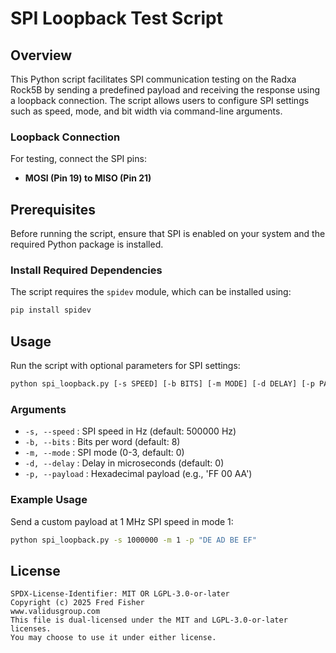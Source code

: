 # SPI Loopback Test Script

## Overview
This Python script facilitates SPI communication testing on the Radxa Rock5B by sending a predefined payload and receiving the response using a loopback connection. The script allows users to configure SPI settings such as speed, mode, and bit width via command-line arguments.

### Loopback Connection
For testing, connect the SPI pins:
- **MOSI (Pin 19) to MISO (Pin 21)**

## Prerequisites
Before running the script, ensure that SPI is enabled on your system and the required Python package is installed.

### Install Required Dependencies
The script requires the `spidev` module, which can be installed using:

```sh
pip install spidev
```

## Usage
Run the script with optional parameters for SPI settings:

```sh
python spi_loopback.py [-s SPEED] [-b BITS] [-m MODE] [-d DELAY] [-p PAYLOAD]
```

### Arguments
- `-s, --speed` : SPI speed in Hz (default: 500000 Hz)
- `-b, --bits` : Bits per word (default: 8)
- `-m, --mode` : SPI mode (0-3, default: 0)
- `-d, --delay` : Delay in microseconds (default: 0)
- `-p, --payload` : Hexadecimal payload (e.g., 'FF 00 AA')

### Example Usage
Send a custom payload at 1 MHz SPI speed in mode 1:

```sh
python spi_loopback.py -s 1000000 -m 1 -p "DE AD BE EF"
```

## License
```plaintext
SPDX-License-Identifier: MIT OR LGPL-3.0-or-later
Copyright (c) 2025 Fred Fisher
www.validusgroup.com
This file is dual-licensed under the MIT and LGPL-3.0-or-later licenses.
You may choose to use it under either license.
```

